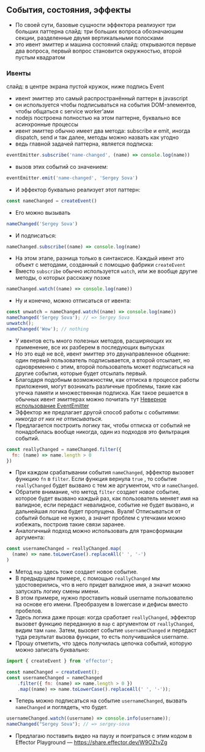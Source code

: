 ## События, состояния, эффекты
* По своей сути, базовые сущности эффектора реализуют три больших паттерна
слайд: три больших вопроса обозначающим секции, разделенные двумя вертикальными полосками
* это ивент эмиттер и машина состояний
слайд: открываются первые два вопроса, первый вопрос становится окружностью, второй пустым квадратом

### Ивенты
слайд: в центре экрана пустой кружок, ниже подпись Event
* ивент эмиттер это самый распространённый паттерн в javascript
* он используется чтобы подписываться на события DOM-элементов, чтобы общаться с service worker’ами
* nodejs построена полностью на этом паттерне, буквально все асинхронные процессы
* ивент эмиттер обычно имеет два метода: subscribe и emit, иногда dispatch, send и так далее, методы можно назвать как угодно
* ведь главной задачей паттерна, является подписка:
```js
eventEmitter.subscribe('name-changed', (name) => console.log(name))
```
* вызов этих событий со значением:
```js
eventEmitter.emit('name-changed', 'Sergey Sova')
```
* И эффектор буквально реализует этот паттерн:
```js
const nameChanged = createEvent()
```
* Его можно вызывать
```js
nameChanged('Sergey Sova')
```
* И подписаться:
```js
nameChanged.subscribe((name) => console.log(name)
```
* На этом этапе, разница только в синтаксисе. Каждый ивент это объект с методами, созданный с помощью фабрики `createEvent`
* Вместо `subscribe` обычно используется `watch`, или же вообще другие методы, о которых расскажу позже
```js
nameChanged.watch((name) => console.log(name))
```
* Ну и конечно, можно отписаться от ивента:
```js
const unwatch = nameChanged.watch((name) => console.log(name)) 
nameChanged('Sergey Sova'); // => Sergey Sova
unwatch();
nameChanged('Wow'); // nothing
```
* У ивентов есть много полезных методов, расширяющих их применение, все их разберем в последующих выпусках
* Но это ещё не всё, ивент эмиттер это двунаправленное общение: один первый пользователь подписывается, а второй отсылает, но одновременно с этим, второй пользователь может подписаться на другие события, которые будет отсылать первый.
* Благодаря подобным возможностям, как отписка в процессе работы приложения, могут возникать различные проблемы, такие как утечка памяти и множественная подписка. Как такое решается в обычных ивент эмиттерах можно почитать тут [Неверное использование EventEmitter](http://dmenshikov.com/2017-06-09-incorrect-usage-of-event-emitter/)
* Эффектор же предлагает другой способ работы с событиями: *никогда от них не отписываться*.
* Предлагается построить логику так, чтобы отписка от событий не понадобилась вообще никогда, один из подходов это фильтрация событий. 
```js
const reallyChanged = nameChanged.filter({
  fn: (name) => name.length > 0
})
```
* При каждом срабатывании события `nameChanged`, эффектор вызовет функцию `fn` в `filter`. Если функция вернула `true` , то событие `reallyChanged` будет вызвано с тем же аргументом, что и `nameChanged`.
* Обратите внимание, что метод  `filter` создает *новое* событие, которое будет вызвано каждый раз, как пользователь меняет имя на валидное, если передаст невалидное, событие не будет вызвано, и дальнейшая логика будет пропущена. Вуаля! Отписываться от событий больше не нужно, а значит проблем с утечками можно избежать, построив такие связи заранее.
* Аналогичный подход можно использовать для трансформации аргумента:
```js
const usernameChanged = reallyChanged.map(
  (name) => name.toLowerCase().replaceAll(' ', '-')
)
```
* Метод `map`  здесь тоже создает новое событие.
* В предыдущем примере, с помощью `reallyChanged` мы удостоверились, что в него придет валидное имя, а значит можно запускать логику смены имени.
* В этом примере, нужно проставить новый username пользователю на основе его имени. Преобразуем в lowercase и дефисы вместо пробелов.
* Здесь логика даже проще: когда сработает `reallyChanged`, эффектор вызовет функцию переданную в `map` с аргументом от `reallyChanged`, видим там `name`. Затем, вызовет событие `usernameChanged` и передаст туда результат вызова функции, то есть получившийся username.
* Прошу отметить, что здесь получилась цепочка событий, которую можно записать буквально:
```js
import { createEvent } from 'effector';

const nameChanged = createEvent();
const usernameChanged = nameChanged
	.filter({ fn: (name) => name.length > 0 })
	.map((name) => name.toLowerCase().replaceAll(' ', '-'));
```
* Теперь можно подписаться на событие `usernameChanged`, вызвать `nameChanged` и поглядеть, что будет.
```js
usernameChanged.watch((username) => console.info(username));
nameChanged("Sergey Sova"); // => sergey-sova
```
* Предлагаю поставить видео на паузу и поиграться с этим кодом в Effector Playground — https://share.effector.dev/W9OZtvZg
